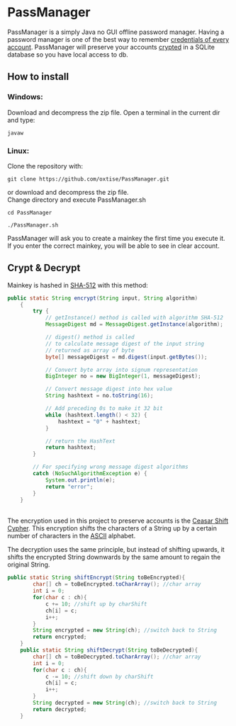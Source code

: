 # PassManager
PassManager is a simply Java no GUI offline password manager.
Having a password manager is one of the best way to remember <a href="https://www.malwarebytes.com/blog/news/2017/05/dont-need-27-different-passwords">credentials of every account</a>.
PassManager will preserve your accounts <a href="#Crypt & Decrypt">crypted</a> in a SQLite database so you have local access to db.<br>

## How to install
### Windows:
Download and decompress the zip file.
Open a terminal in the current dir and type:
```
javaw
```
### Linux:
Clone the repository with:
```
git clone https://github.com/oxtise/PassManager.git
```
or download and decompress the zip file.<br>
Change directory and execute PassManager.sh
```
cd PassManager
```
```
./PassManager.sh
```
PassManager will ask you to create a mainkey the first time you execute it.
If you enter the correct mainkey, you will be able to see in clear account.
## Crypt & Decrypt
Mainkey is hashed in <a href="https://en.wikipedia.org/wiki/Secure_Hash_Algorithms">SHA-512</a> with this method: 
<br>
```java
public static String encrypt(String input, String algorithm)
    {
        try {
            // getInstance() method is called with algorithm SHA-512
            MessageDigest md = MessageDigest.getInstance(algorithm);

            // digest() method is called
            // to calculate message digest of the input string
            // returned as array of byte
            byte[] messageDigest = md.digest(input.getBytes());

            // Convert byte array into signum representation
            BigInteger no = new BigInteger(1, messageDigest);

            // Convert message digest into hex value
            String hashtext = no.toString(16);

            // Add preceding 0s to make it 32 bit
            while (hashtext.length() < 32) {
                hashtext = "0" + hashtext;
            }

            // return the HashText
            return hashtext;
        }

        // For specifying wrong message digest algorithms
        catch (NoSuchAlgorithmException e) {
            System.out.println(e);
            return "error";
        }
    }
```
<br>
The encryption used in this project to preserve accounts is the <a href="https://en.wikipedia.org/wiki/Caesar_cipher">Ceasar Shift Cypher</a>. This encryption shifts the characters of a String up by a certain number of characters in the <a href="https://www.ascii-code.com/">ASCII</a> alphabet.

The decryption uses the same principle, but instead of shifting upwards, it shifts the encrypted String downwards by the same amount to regain the original String.
```java
public static String shiftEncrypt(String toBeEncrypted){
        char[] ch = toBeEncrypted.toCharArray(); //char array
        int i = 0;
        for(char c : ch){
            c += 10; //shift up by charShift
            ch[i] = c;
            i++;
        }
        String encrypted = new String(ch); //switch back to String
        return encrypted;
    }
    public static String shiftDecrypt(String toBeDecrypted){
        char[] ch = toBeDecrypted.toCharArray(); //char array
        int i = 0;
        for(char c : ch){
            c -= 10; //shift down by charShift
            ch[i] = c;
            i++;
        }
        String decrypted = new String(ch); //switch back to String
        return decrypted;
    }
```
